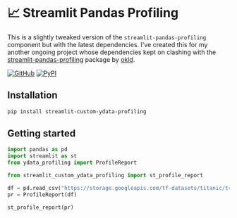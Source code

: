 # 📈 Streamlit Pandas Profiling
This is a slightly tweaked version of the `streamlit-pandas-profiling` component but with the latest dependencies. I've created this for my another ongoing project whose dependencies kept on clashing with the [streamlit-pandas-profiling](https://github.com/arpy8/custom_st_ydata_profiling) package by [okld](https://github.com/okld).


[![GitHub][github_badge]][github_link] [![PyPI][pypi_badge]][pypi_link] 

## Installation

```sh
pip install streamlit-custom-ydata-profiling
```

## Getting started

```python
import pandas as pd
import streamlit as st
from ydata_profiling import ProfileReport

from streamlit_custom_ydata_profiling import st_profile_report

df = pd.read_csv("https://storage.googleapis.com/tf-datasets/titanic/train.csv")
pr = ProfileReport(df)

st_profile_report(pr)
```

[github_badge]: https://badgen.net/badge/icon/GitHub?icon=github&color=black&label
[github_link]: https://github.com/arpy8/streamlit_custom_ydata_profiling

[pypi_badge]: https://badgen.net/pypi/v/streamlit-custom-ydata-profiling?icon=pypi&color=black&label
[pypi_link]: https://pypi.org/project/streamlit-custom-ydata-profiling
